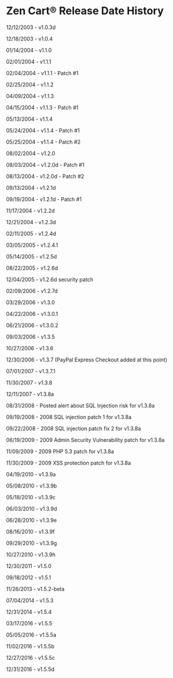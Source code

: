 Zen Cart® Release Date History
==============================

12/12/2003 - v1.0.3d

12/18/2003 - v1.0.4

01/14/2004 - v1.1.0

02/01/2004 - v1.1.1

02/04/2004 - v1.1.1 - Patch #1

02/25/2004 - v1.1.2

04/09/2004 - v1.1.3

04/15/2004 - v1.1.3 - Patch #1

05/13/2004 - v1.1.4

05/24/2004 - v1.1.4 - Patch #1

05/25/2004 - v1.1.4 - Patch #2

08/02/2004 - v1.2.0

08/03/2004 - v1.2.0d - Patch #1

08/13/2004 - v1.2.0d - Patch #2

09/13/2004 - v1.2.1d

09/19/2004 - v1.2.1d - Patch #1

11/17/2004 - v1.2.2d

12/21/2004 - v1.2.3d

02/11/2005 - v1.2.4d

03/05/2005 - v1.2.4.1

05/14/2005 - v1.2.5d

08/22/2005 - v1.2.6d

12/04/2005 - v1.2.6d security patch

02/09/2006 - v1.2.7d

03/29/2006 - v1.3.0

04/22/2006 - v1.3.0.1

06/21/2006 - v1.3.0.2

09/03/2006 - v1.3.5

10/27/2006 - v1.3.6

12/30/2006 - v1.3.7 (PayPal Express Checkout added at this point)

07/01/2007 - v1.3.7.1

11/30/2007 - v1.3.8

12/11/2007 - v1.3.8a

08/31/2008 - Posted alert about SQL Injection risk for v1.3.8a

09/19/2008 - 2008 SQL injection patch 1 for v1.3.8a

09/22/2008 - 2008 SQL injection patch fix 2 for v1.3.8a

06/19/2009 - 2009 Admin Security Vulnerability patch for v1.3.8a

11/09/2009 - 2009 PHP 5.3 patch for v1.3.8a

11/30/2009 - 2009 XSS protection patch for v1.3.8a

04/19/2010 - v1.3.9a

05/08/2010 - v1.3.9b

05/18/2010 - v1.3.9c

06/03/2010 - v1.3.9d

06/28/2010 - v1.3.9e

08/16/2010 - v1.3.9f

09/29/2010 - v1.3.9g

10/27/2010 - v1.3.9h

12/30/2011 - v1.5.0

09/18/2012 - v1.5.1

11/26/2013 - v1.5.2-beta

07/04/2014 - v1.5.3

12/31/2014 - v1.5.4

03/17/2016 - v1.5.5

05/05/2016 - v1.5.5a

11/02/2016 - v1.5.5b

12/27/2016 - v1.5.5c

12/31/2016 - v1.5.5d

